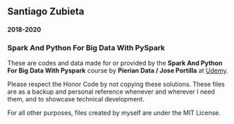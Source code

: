 ## Santiago Zubieta
#### 2018-2020

### Spark And Python For Big Data With PySpark

These are codes and data made for or provided by the **Spark And Python For Big Data With Pyspark** course by **Pierian Data / Jose Portilla** at [Udemy](https://www.udemy.com/spark-and-python-for-big-data-with-pyspark/).

Please respect the Honor Code by not copying these solutions. These files are as a backup and personal reference whenever and wherever I need them, and to showcase technical development.

For all other purposes, files created by myself are under the MIT License.
